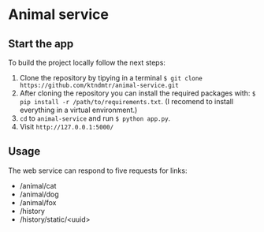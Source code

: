 # Animal service

## Start the app

To build the project locally follow the next steps:

1. Clone the repository by tipying in a terminal `$ git clone https://github.com/ktndmtr/animal-service.git`
2. After cloning the repository you can install the required packages with: `$ pip install -r /path/to/requirements.txt`. (I recomend to install everything in a virtual environment.)
3. `cd` to `animal-service` and run `$ python app.py`.
4. Visit `http://127.0.0.1:5000/`

## Usage

The web service can respond to five requests for links:

- /animal/cat
- /animal/dog
- /animal/fox
- /history
- /history/static/\<uuid\>
